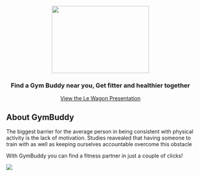 <p align="center"><img src="https://res.cloudinary.com/detwvcqim/image/upload/v1681588856/GymBuddy_Logo_r0kbdw.png" height=180 width=260 /></p>

<h3 align="center">Find a Gym Buddy near you, Get fitter and healthier together</h3>

<p align="center"><a href="https://www.youtube.com/watch?v=Nd7i4pmckf0&list=PLkbmdtbypn7TaaSLn0twxAxZ1FIiu6PIS&index=16&ab_channel=LeWagon">View the Le Wagon Presentation</a></p>

<h2>About GymBuddy</h2>
<p>The biggest barrier for the average person in being consistent with physical activity is the lack of motivation. Studies reavealed that having someone to train with as well as keeping ourselves accountable overcome this obstacle</p>
<p>With GymBuddy you can find a fitness partner in just a couple of clicks!</p>
<img src="https://img.shields.io/github/stars/Luca-Divit/gym-buddy.svg" />
